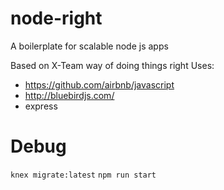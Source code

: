 # node-right
A boilerplate for scalable node js apps

Based on X-Team way of doing things right
Uses:
* https://github.com/airbnb/javascript
* http://bluebirdjs.com/
* express

# Debug
`knex migrate:latest`
`npm run start`
